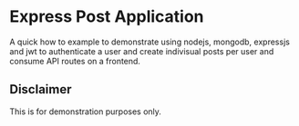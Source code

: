 # Express Post Application

A quick how to example to demonstrate using nodejs, mongodb, expressjs and jwt to authenticate a user and create indivisual posts per user and consume API routes on a frontend.

## Disclaimer

This is for demonstration purposes only.

